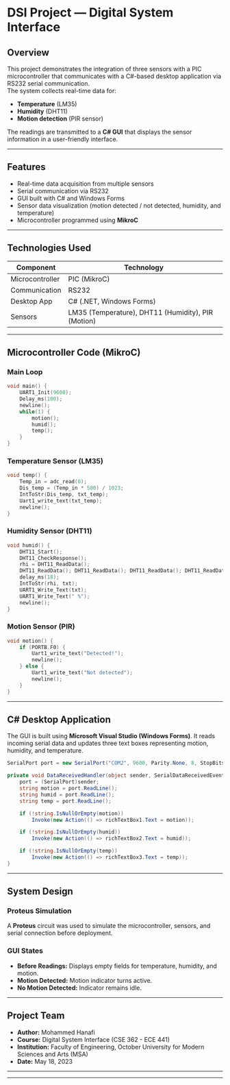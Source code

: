 # DSI Project — Digital System Interface

## Overview
This project demonstrates the integration of three sensors with a PIC microcontroller that communicates with a C#-based desktop application via RS232 serial communication.  
The system collects real-time data for:
- **Temperature** (LM35)
- **Humidity** (DHT11)
- **Motion detection** (PIR sensor)

The readings are transmitted to a **C# GUI** that displays the sensor information in a user-friendly interface.

---

## Features
- Real-time data acquisition from multiple sensors  
- Serial communication via RS232  
- GUI built with C# and Windows Forms  
- Sensor data visualization (motion detected / not detected, humidity, and temperature)  
- Microcontroller programmed using **MikroC**

---

## Technologies Used
| Component | Technology |
|------------|-------------|
| Microcontroller | PIC (MikroC) |
| Communication | RS232 |
| Desktop App | C# (.NET, Windows Forms) |
| Sensors | LM35 (Temperature), DHT11 (Humidity), PIR (Motion) |

---

## Microcontroller Code (MikroC)

### Main Loop
```c
void main() {
    UART1_Init(9600);
    Delay_ms(100);
    newline();
    while(1) {
        motion();
        humid();
        temp();
    }
}
```

### Temperature Sensor (LM35)
```c
void temp() {
    Temp_in = adc_read(0);
    Dis_temp = (Temp_in * 500) / 1023;
    IntToStr(Dis_temp, txt_temp);
    Uart1_write_text(txt_temp);
    newline();
}
```

### Humidity Sensor (DHT11)
```c
void humid() {
    DHT11_Start();
    DHT11_CheckResponse();
    rhi = DHT11_ReadData();
    DHT11_ReadData(); DHT11_ReadData(); DHT11_ReadData(); DHT11_ReadData();
    delay_ms(18);
    IntToStr(rhi, txt);
    UART1_Write_Text(txt);
    UART1_Write_Text(" %");
    newline();
}
```

### Motion Sensor (PIR)
```c
void motion() {
    if (PORTB.F0) {
        Uart1_write_text("Detected!");
        newline();
    } else {
        Uart1_write_text("Not detected");
        newline();
    }
}
```

---

## C# Desktop Application
The GUI is built using **Microsoft Visual Studio (Windows Forms)**. It reads incoming serial data and updates three text boxes representing motion, humidity, and temperature.

```csharp
SerialPort port = new SerialPort("COM2", 9600, Parity.None, 8, StopBits.One);

private void DataReceivedHandler(object sender, SerialDataReceivedEventArgs e) {
    port = (SerialPort)sender;
    string motion = port.ReadLine();
    string humid = port.ReadLine();
    string temp = port.ReadLine();

    if (!string.IsNullOrEmpty(motion))
        Invoke(new Action(() => richTextBox1.Text = motion));

    if (!string.IsNullOrEmpty(humid))
        Invoke(new Action(() => richTextBox2.Text = humid));

    if (!string.IsNullOrEmpty(temp))
        Invoke(new Action(() => richTextBox3.Text = temp));
}
```

---

## System Design

### Proteus Simulation
A **Proteus** circuit was used to simulate the microcontroller, sensors, and serial connection before deployment.

### GUI States
- **Before Readings:** Displays empty fields for temperature, humidity, and motion.
- **Motion Detected:** Motion indicator turns active.
- **No Motion Detected:** Indicator remains idle.

---

## Project Team
- **Author:** Mohammed Hanafi  
- **Course:** Digital System Interface (CSE 362 - ECE 441)  
- **Institution:** Faculty of Engineering, October University for Modern Sciences and Arts (MSA)  
- **Date:** May 18, 2023  

---



---
